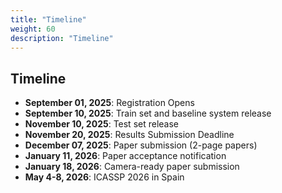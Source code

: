 ```yaml
---
title: "Timeline"
weight: 60
description: "Timeline"
---
```


## Timeline

- **September 01, 2025**: Registration Opens
- **September 10, 2025**: Train set and baseline system release
- **November 10, 2025**: Test set release 
- **November 20, 2025**: Results Submission Deadline
- **December 07, 2025**: Paper submission (2-page papers)
- **January 11, 2026**: Paper acceptance notification
- **January 18, 2026**: Camera-ready paper submission
- **May 4-8, 2026**: ICASSP 2026 in Spain